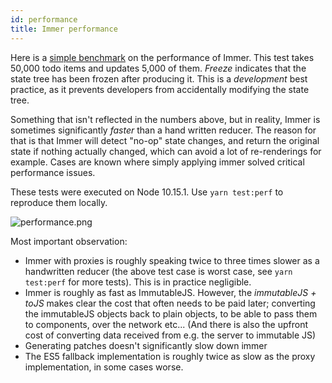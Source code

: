 ```yaml
---
id: performance
title: Immer performance
---
```


<div id="codefund"><!-- fallback content --></div>

Here is a [simple benchmark](https://github.com/immerjs/immer/blob/master/__performance_tests__/todo.js) on the performance of Immer. This test takes 50,000 todo items and updates 5,000 of them. _Freeze_ indicates that the state tree has been frozen after producing it. This is a _development_ best practice, as it prevents developers from accidentally modifying the state tree.

Something that isn't reflected in the numbers above, but in reality, Immer is sometimes significantly _faster_ than a hand written reducer. The reason for that is that Immer will detect "no-op" state changes, and return the original state if nothing actually changed, which can avoid a lot of re-renderings for example. Cases are known where simply applying immer solved critical performance issues.

These tests were executed on Node 10.15.1. Use `yarn test:perf` to reproduce them locally.

![performance.png](/immer/img/performance.png)

Most important observation:

- Immer with proxies is roughly speaking twice to three times slower as a handwritten reducer (the above test case is worst case, see `yarn test:perf` for more tests). This is in practice negligible.
- Immer is roughly as fast as ImmutableJS. However, the _immutableJS + toJS_ makes clear the cost that often needs to be paid later; converting the immutableJS objects back to plain objects, to be able to pass them to components, over the network etc... (And there is also the upfront cost of converting data received from e.g. the server to immutable JS)
- Generating patches doesn't significantly slow down immer
- The ES5 fallback implementation is roughly twice as slow as the proxy implementation, in some cases worse.
